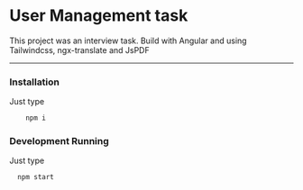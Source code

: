 # User Management task

This project was an interview task.
Build with Angular and using Tailwindcss, ngx-translate and JsPDF

---

### Installation

Just type

```bash
	npm i
```

### Development Running

Just type

```bash
  npm start
```
